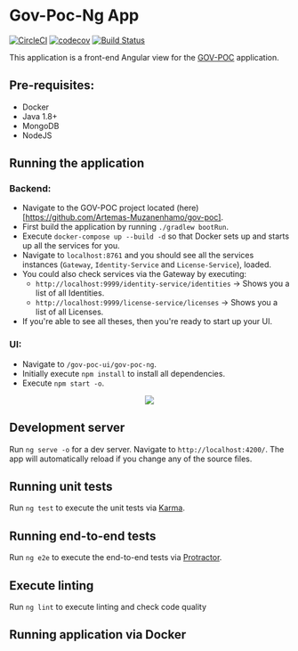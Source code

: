 # Gov-Poc-Ng App

[![CircleCI](https://circleci.com/gh/Artemas-Muzanenhamo/gov-poc-ui.svg?style=svg)](https://circleci.com/gh/Artemas-Muzanenhamo/gov-poc-ui)
[![codecov](https://codecov.io/gh/Artemas-Muzanenhamo/gov-poc-ui/branch/develop/graph/badge.svg)](https://codecov.io/gh/Artemas-Muzanenhamo/gov-poc-ui)
[![Build Status](https://travis-ci.org/Artemas-Muzanenhamo/gov-poc-ui.svg?branch=develop)](https://travis-ci.org/Artemas-Muzanenhamo/gov-poc-ui)


This application is a front-end Angular view for the [GOV-POC](https://github.com/Artemas-Muzanenhamo/gov-poc) application.

## Pre-requisites:
- Docker
- Java 1.8+
- MongoDB
- NodeJS

## Running the application

### Backend:
- Navigate to the GOV-POC project located (here)[https://github.com/Artemas-Muzanenhamo/gov-poc].
- First build the application by running `./gradlew bootRun`.
- Execute `docker-compose up --build -d` so that Docker sets up and starts up all the services for you.
- Navigate to `localhost:8761` and you should see all the services instances (`Gateway`, `Identity-Service` and `License-Service`), loaded. 
- You could also check services via the Gateway by executing:
    - `http://localhost:9999/identity-service/identities` -> Shows you a list of all Identities.
    - `http://localhost:9999/license-service/licenses` -> Shows you a list of all Licenses. 
- If you're able to see all theses, then you're ready to start up your UI.

### UI:
- Navigate to `/gov-poc-ui/gov-poc-ng`.
- Initially execute `npm install` to install all dependencies.
- Execute `npm start -o`.

<p align="center">
  <img src="https://user-images.githubusercontent.com/29547780/37141137-00e0f69c-22ac-11e8-8fdc-999cddde3b6c.png">
</p>

## Development server

Run `ng serve -o` for a dev server. Navigate to `http://localhost:4200/`. The app will automatically reload if you change any of the source files.

## Running unit tests

Run `ng test` to execute the unit tests via [Karma](https://karma-runner.github.io).

## Running end-to-end tests

Run `ng e2e` to execute the end-to-end tests via [Protractor](http://www.protractortest.org/).

## Execute linting

Run `ng lint` to execute linting and check code quality

## Running application via Docker
